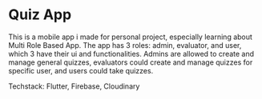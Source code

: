 # Quiz App

This is a mobile app i made for personal project, especially learning about Multi Role Based App. The app has 3 roles: admin, evaluator, and user, which 3 have their ui and functionalities. Admins are allowed to create and manage general quizzes, evaluators could create and manage quizzes for specific user, and users could take quizzes.

Techstack: Flutter, Firebase, Cloudinary
